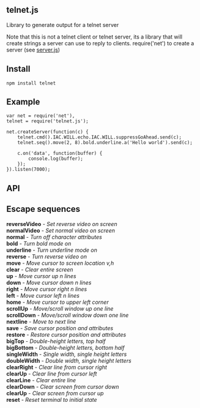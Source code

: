 telnet.js
-

Library to generate output for a telnet server

Note that this is not a telnet client or telnet server, its a library that will create strings a server can use to reply to clients.
require('net') to create a server (see [server.js](https://github.com/eirikb/telnet.js/blob/master/server.js))

Install
--

    npm install telnet

Example
--

    var net = require('net'),
    telnet = require('telnet.js');

    net.createServer(function(c) {
        telnet.cmd().IAC.WILL.echo.IAC.WILL.suppressGoAhead.send(c);
        telnet.seq().move(2, 8).bold.underline.a('Hello world').send(c);

        c.on('data', function(buffer) {
            console.log(buffer);
        });
    }).listen(7000);

API
--

Escape sequences
---

<b>reverseVideo</b> - <i>Set reverse video on screen</i>  
<b>normalVideo</b> - <i>Set normal video on screen</i>  
<b>normal</b>  - <i>Turn off character attributes</i>  
<b>bold</b> - <i>Turn bold mode on</i>  
<b>underline</b> - <i> Turn underline mode on</i>  
<b>reverse</b> - <i> Turn reverse video on</i>  
<b>move</b> - <i> Move cursor to screen location v,h</i>  
<b>clear</b> - <i> Clear entire screen</i>  
<b>up</b> - <i> Move cursor up n lines</i>  
<b>down</b> - <i> Move cursor down n lines</i>  
<b>right</b> - <i> Move cursor right n lines</i>  
<b>left</b> - <i> Move cursor left n lines</i>  
<b>home</b> - <i> Move cursor to upper left corner</i>  
<b>scrollUp</b> - <i> Move/scroll window up one line</i>  
<b>scrollDown</b> - <i> Move/scroll window down one line</i>  
<b>nextline</b> - <i> Move to next line</i>  
<b>save</b> - <i> Save cursor position and attributes</i>  
<b>restore</b> - <i> Restore cursor position and attributes</i>  
<b>bigTop</b> - <i> Double-height letters, top half</i>  
<b>bigBottom</b> - <i> Double-height letters, bottom half</i>  
<b>singleWidth</b> - <i> Single width, single height letters</i>  
<b>doubleWidth</b> - <i> Double width, single height letters</i>  
<b>clearRight</b> - <i> Clear line from cursor right</i>  
<b>clearUp</b> - <i> Clear line from cursor left</i>  
<b>clearLine</b> - <i> Clear entire line</i>  
<b>clearDown</b> - <i> Clear screen from cursor down</i>  
<b>clearUp</b> - <i> Clear screen from cursor up</i>  
<b>reset</b> - <i> Reset terminal to initial state</i>  

